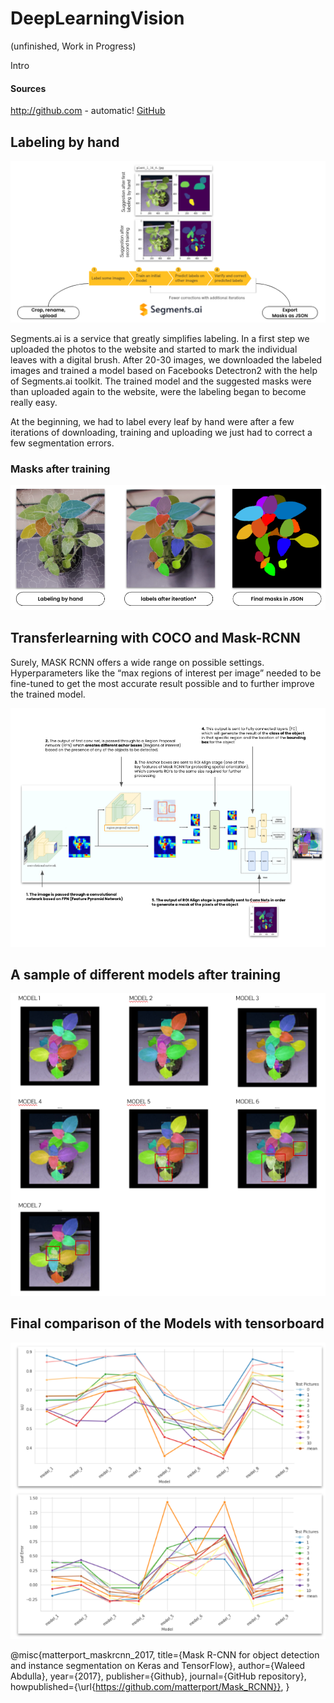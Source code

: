 # DeepLearningVision

(unfinished, Work in Progress)

Intro

#### Sources
http://github.com - automatic!
[GitHub](https://github.com/segments-ai/fast-labeling-workflow)


## Labeling by hand
![Image of segments.ai workflow](https://github.com/Ermaconomist/DeepLearningVision/blob/main/img/1_segments.ai.png)

Segments.ai is a service that greatly simplifies labeling. In a first step we uploaded the photos to the website and started to mark the individual leaves with a digital brush. After 20-30 images, we downloaded the labeled images and trained a model based on Facebooks Detectron2 with the help of Segments.ai toolkit. The trained model and the suggested masks were than uploaded again to the website, were the labeling began to become really easy. 

At the beginning, we had to label every leaf by hand were after a few iterations of downloading, training and uploading we just had to correct a few segmentation errors. 

### Masks after training 

![Image of masks after training](https://github.com/Ermaconomist/DeepLearningVision/blob/main/img/2_masks.png)


## Transferlearning with COCO and Mask-RCNN

Surely, MASK RCNN offers a wide range on possible settings. Hyperparameters like the “max regions of interest per image” needed to be fine-tuned to get the most accurate result possible and to further improve the trained model. 

![Image of Mask-RCNN Workflow used](https://github.com/Ermaconomist/DeepLearningVision/blob/main/img/3_mask-r-cnn.png)

## A sample of different models after training

![Image of example segmentation results](https://github.com/Ermaconomist/DeepLearningVision/blob/main/img/4_models.png)

## Final comparison of the Models with tensorboard

![Image of model results](https://github.com/Ermaconomist/DeepLearningVision/blob/main/img/5_results.png)


@misc{matterport_maskrcnn_2017,
  title={Mask R-CNN for object detection and instance segmentation on Keras and TensorFlow},
  author={Waleed Abdulla},
  year={2017},
  publisher={Github},
  journal={GitHub repository},
  howpublished={\url{https://github.com/matterport/Mask_RCNN}},
}
